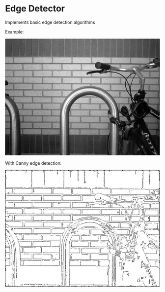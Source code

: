 # Edge Detector

Implements basic edge detection algorithms

Example:

![BIKE](Bikesgray.jpg)

With Canny edge detection:

![BIKE_After](Bikesgray%20canny%20T%2030%20LT%205%20S%202%20after%20correction.jpg)
